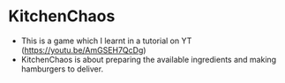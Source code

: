 # KitchenChaos
* This is a game which I learnt in a tutorial on YT (https://youtu.be/AmGSEH7QcDg)
* KitchenChaos is about preparing the available ingredients and making hamburgers to deliver.
